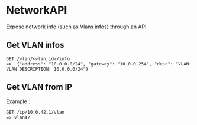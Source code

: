NetworkAPI
==========

Expose network info (such as Vlans infos) through an API

## Get VLAN infos

```
GET /vlan/<vlan_id>/info
=>  {"address": "10.0.0.0/24", "gateway": "10.0.0.254", "desc": "VLAN: VLAN DESCRIPTION: 10.0.0.0/24"}
```


## Get VLAN from IP

Example :
```
GET /ip/10.0.42.1/vlan
=> vlan42
```
